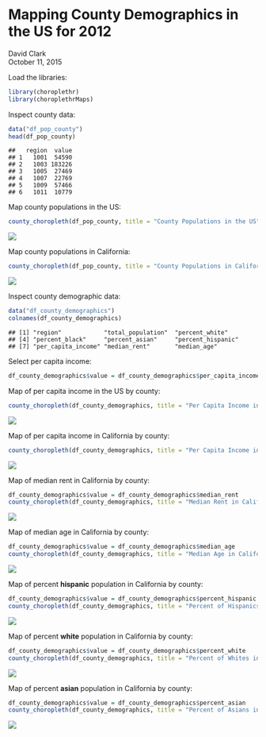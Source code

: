 # Mapping County Demographics in the US for 2012
David Clark  
October 11, 2015  

Load the libraries:


```r
library(choroplethr)
library(choroplethrMaps)
```

Inspect county data:


```r
data("df_pop_county")
head(df_pop_county)
```

```
##   region  value
## 1   1001  54590
## 2   1003 183226
## 3   1005  27469
## 4   1007  22769
## 5   1009  57466
## 6   1011  10779
```

Map county populations in the US:


```r
county_choropleth(df_pop_county, title = "County Populations in the US")
```

![](Mapping_County_Demographics_in_the_US_for_2012_files/figure-html/unnamed-chunk-3-1.png) 

Map county populations in California:


```r
county_choropleth(df_pop_county, title = "County Populations in California", state_zoom = "california")
```

![](Mapping_County_Demographics_in_the_US_for_2012_files/figure-html/unnamed-chunk-4-1.png) 

Inspect county demographic data:


```r
data("df_county_demographics")
colnames(df_county_demographics)
```

```
## [1] "region"            "total_population"  "percent_white"    
## [4] "percent_black"     "percent_asian"     "percent_hispanic" 
## [7] "per_capita_income" "median_rent"       "median_age"
```

Select per capita income:


```r
df_county_demographics$value = df_county_demographics$per_capita_income
```

Map of per capita income in the US by county:


```r
county_choropleth(df_county_demographics, title = "Per Capita Income in the US by County", legend = "per capita income")
```

![](Mapping_County_Demographics_in_the_US_for_2012_files/figure-html/unnamed-chunk-7-1.png) 

Map of per capita income in California by county:


```r
county_choropleth(df_county_demographics, title = "Per Capita Income in California by County", legend = "per capita income", state_zoom = "california")
```

![](Mapping_County_Demographics_in_the_US_for_2012_files/figure-html/unnamed-chunk-8-1.png) 

Map of median rent in California by county:


```r
df_county_demographics$value = df_county_demographics$median_rent
county_choropleth(df_county_demographics, title = "Median Rent in California by County", legend = "median rent ($)", state_zoom = "california", num_colors = 1)
```

![](Mapping_County_Demographics_in_the_US_for_2012_files/figure-html/unnamed-chunk-9-1.png) 

Map of median age in California by county:


```r
df_county_demographics$value = df_county_demographics$median_age
county_choropleth(df_county_demographics, title = "Median Age in California by County", legend = "median age", state_zoom = "california", num_colors = 1)
```

![](Mapping_County_Demographics_in_the_US_for_2012_files/figure-html/unnamed-chunk-10-1.png) 

Map of percent **hispanic** population in California by county:


```r
df_county_demographics$value = df_county_demographics$percent_hispanic
county_choropleth(df_county_demographics, title = "Percent of Hispanics in California by county", legend = "percent", state_zoom = "california", num_colors = 1)
```

![](Mapping_County_Demographics_in_the_US_for_2012_files/figure-html/unnamed-chunk-11-1.png) 

Map of percent **white** population in California by county:


```r
df_county_demographics$value = df_county_demographics$percent_white
county_choropleth(df_county_demographics, title = "Percent of Whites in California by county", legend = "percent", state_zoom = "california", num_colors = 1)
```

![](Mapping_County_Demographics_in_the_US_for_2012_files/figure-html/unnamed-chunk-12-1.png) 

Map of percent **asian** population in California by county:


```r
df_county_demographics$value = df_county_demographics$percent_asian
county_choropleth(df_county_demographics, title = "Percent of Asians in California by county", legend = "percent", state_zoom = "california", num_colors = 1)
```

![](Mapping_County_Demographics_in_the_US_for_2012_files/figure-html/unnamed-chunk-13-1.png) 
